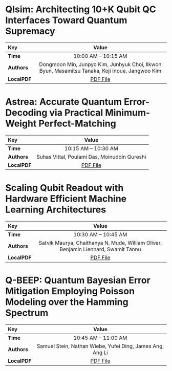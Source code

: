 
# QIsim: Architecting 10+K Qubit QC Interfaces Toward Quantum Supremacy

| Key | Value |
:----- | :----: 
|**Time** | 10:00 AM – 10:15 AM |
|**Authors** | Dongmoon Min, Junpyo Kim, Junhyuk Choi, Ilkwon Byun, Masamitsu Tanaka, Koji Inoue, Jangwoo Kim |
|**LocalPDF** | [PDF File](Min%20et%20al.%20-%202023%20-%20QIsim%20Architecting%2010+K%20Qubit%20QC%20Interfaces%20Towar.pdf) |









# Astrea: Accurate Quantum Error-Decoding via Practical Minimum-Weight Perfect-Matching

| Key | Value |
:----- | :----: 
|**Time** | 10:15 AM – 10:30 AM |
|**Authors** | Suhas Vittal, Poulami Das, Moinuddin Qureshi |
|**LocalPDF** | [PDF File](Vittal%20et%20al.%20-%202023%20-%20Astrea%20Accurate%20Quantum%20Error-Decoding%20via%20Practi.pdf) |









# Scaling Qubit Readout with Hardware Efficient Machine Learning Architectures

| Key | Value |
:----- | :----: 
|**Time** | 10:30 AM – 10:45 AM |
|**Authors** | Satvik Maurya, Chaithanya N. Mude, William Oliver, Benjamin Lienhard, Swamit Tannu |
|**LocalPDF** | [PDF File](Maurya%20et%20al.%20-%202023%20-%20Scaling%20Qubit%20Readout%20with%20Hardware%20Efficient%20Mach.pdf) |









# Q-BEEP: Quantum Bayesian Error Mitigation Employing Poisson Modeling over the Hamming Spectrum

| Key | Value |
:----- | :----: 
|**Time** | 10:45 AM – 11:00 AM |
|**Authors** | Samuel Stein, Nathan Wiebe, Yufei Ding, James Ang, Ang Li |
|**LocalPDF** | [PDF File](Stein%20et%20al.%20-%202023%20-%20Q-BEEP%20Quantum%20Bayesian%20Error%20Mitigation%20Employin.pdf) |








